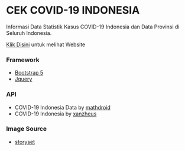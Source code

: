 # CEK COVID-19 INDONESIA

Informasi Data Statistik Kasus COVID-19 Indonesia dan Data Provinsi di Seluruh Indonesia.

[Klik Disini](https://statistik-covid19.vercel.app/) untuk melihat Website

### Framework

 - [Bootstrap 5](https://getbootstrap.com/)
 - [Jquery](https://jquery.com/)

### API

 - COVID-19 Indonesia Data by [mathdroid](https://github.com/mathdroid/indonesia-covid-19-api)
 - COVID-19 Indonesia by [xanzheus](https://github.com/xanzheus/)

### Image Source

 - [storyset](https://storyset.com/)

